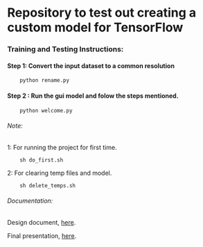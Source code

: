 Repository to test out creating a custom model for TensorFlow
=============================================================
### Training and Testing Instructions:

#### Step 1: Convert the input dataset to a common resolution

        python rename.py
        
#### Step 2 : Run the gui model and folow the steps mentioned.

        python welcome.py
        
###### Note:

1: For running the project for first time.

        sh do_first.sh

2: For clearing temp files and model.

        sh delete_temps.sh

###### Documentation:

Design document, [here](https://github.com/Coloriser/Final/raw/master/Documentation/Final%20report.pdf).

Final presentation, [here](https://github.com/Coloriser/Final/raw/master/Documentation/design-document.pdf).
